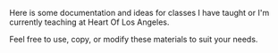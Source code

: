 Here is some documentation and ideas for classes I have taught or I'm currently teaching at Heart Of Los Angeles. 

Feel free to use, copy, or modify these materials to suit your needs. 
